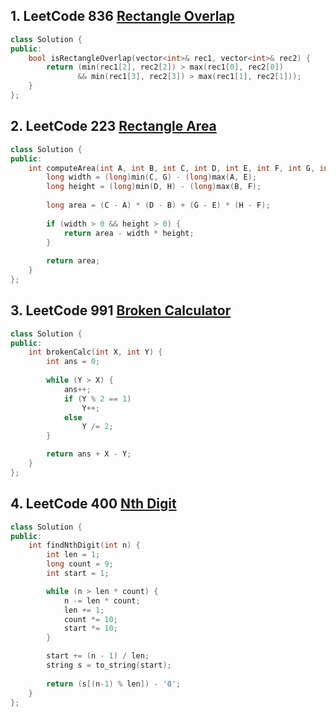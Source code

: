 ## 1. LeetCode 836 [Rectangle Overlap](https://leetcode.com/problems/rectangle-overlap/)

```c++
class Solution {
public:
    bool isRectangleOverlap(vector<int>& rec1, vector<int>& rec2) {
        return (min(rec1[2], rec2[2]) > max(rec1[0], rec2[0])
               && min(rec1[3], rec2[3]) > max(rec1[1], rec2[1]));
    }
};
```



## 2. LeetCode 223 [Rectangle Area](https://leetcode.com/problems/rectangle-area/)

```c++
class Solution {
public:
    int computeArea(int A, int B, int C, int D, int E, int F, int G, int H) {
        long width = (long)min(C, G) - (long)max(A, E);
        long height = (long)min(D, H) - (long)max(B, F);
        
        long area = (C - A) * (D - B) + (G - E) * (H - F);
        
        if (width > 0 && height > 0) {
            return area - width * height;
        }
        
        return area;
    }
};
```



## 3. LeetCode 991 [Broken Calculator](https://leetcode.com/problems/broken-calculator/)

```c++
class Solution {
public:
    int brokenCalc(int X, int Y) {
        int ans = 0;
        
        while (Y > X) {
            ans++;
            if (Y % 2 == 1)
                Y++;
            else
                Y /= 2;
        }

        return ans + X - Y;
    }
};
```



## 4. LeetCode 400 [Nth Digit](https://leetcode.com/problems/nth-digit/)

```c++
class Solution {
public:
    int findNthDigit(int n) {
        int len = 1;
		long count = 9;
		int start = 1;

		while (n > len * count) {
			n -= len * count;
			len += 1;
			count *= 10;
			start *= 10;
		}

		start += (n - 1) / len;
		string s = to_string(start);
        
		return (s[(n-1) % len]) - '0';
    }
};
```

